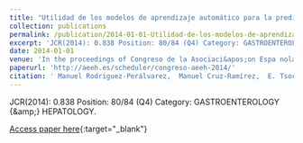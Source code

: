 ```yaml
---
title: "Utilidad de los modelos de aprendizaje automático para la predicción de la recidiva del hepatocarcinoma tras el trasplante hepático"
collection: publications
permalink: /publication/2014-01-01-Utilidad-de-los-modelos-de-aprendizaje-automatico-para-la-prediccion-de-la-recidiva-del-hepatocarcinoma-tras-el-trasplante-hepatico
excerpt: 'JCR(2014): 0.838 Position: 80/84 (Q4) Category: GASTROENTEROLOGY &amp; HEPATOLOGY.'
date: 2014-01-01
venue: 'In the proceedings of Congreso de la Asociaci&apos;on Espa nola para el Estudio del H&apos;igado'
paperurl: 'http://aeeh.es/scheduler/congreso-aeeh-2014/'
citation: ' Manuel Rodriguez-Perálvarez,  Manuel Cruz-Ramírez,  E. Tsochatzis,  Carlos García-Caparrós,  Pedro Antonio Gutiérrez,  G. Pieri,  María Pérez-Ortiz,  J.L. Montero-Álvarez,  A. Poyato,  Javier Briceño,  A. Burroughs,  César Hervás-Martínez,  Manuel Mata, &quot;Utilidad de los modelos de aprendizaje autom   apos;atico para la predicci   apos;on de la recidiva del hepatocarcinoma tras el trasplante hep   apos;atico.&quot; In the proceedings of Congreso de la Asociaci   apos;on Espa nola para el Estudio del H   apos;igado, Vol. 37(37), 2014, pp. 94.'
---
```

JCR(2014): 0.838 Position: 80/84 (Q4) Category: GASTROENTEROLOGY {\&amp;} HEPATOLOGY.

[Access paper here](http://aeeh.es/scheduler/congreso-aeeh-2014/){:target="_blank"}
